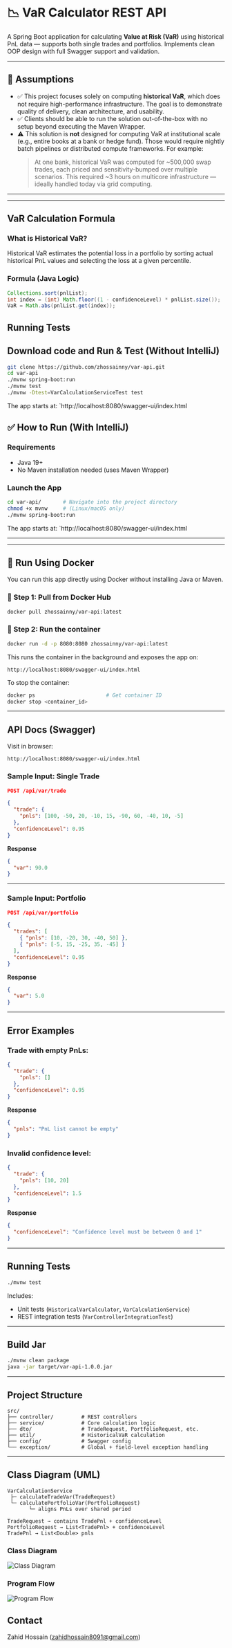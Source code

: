 # 📉 VaR Calculator REST API

A Spring Boot application for calculating **Value at Risk (VaR)** using historical PnL data — supports both single trades and portfolios. Implements clean OOP design with full Swagger support and validation.

---
## 🧪 Assumptions

- ✅ This project focuses solely on computing **historical VaR**, which does not require high-performance infrastructure. The goal is to demonstrate quality of delivery, clean architecture, and usability.
- ✅ Clients should be able to run the solution out-of-the-box with no setup beyond executing the Maven Wrapper.
- ⚠️ This solution is **not** designed for computing VaR at institutional scale (e.g., entire books at a bank or hedge fund). Those would require nightly batch pipelines or distributed compute frameworks. For example:
  > At one bank, historical VaR was computed for ~500,000 swap trades, each priced and sensitivity-bumped over multiple scenarios. This required ~3 hours on multicore infrastructure — ideally handled today via grid computing.

---
---

## VaR Calculation Formula

### What is Historical VaR?

Historical VaR estimates the potential loss in a portfolio by sorting actual historical PnL values and selecting the loss at a given percentile.

### Formula (Java Logic)
```java
Collections.sort(pnlList);
int index = (int) Math.floor((1 - confidenceLevel) * pnlList.size());
VaR = Math.abs(pnlList.get(index));
```



##  Running Tests
## Download code and Run & Test (Without IntelliJ)
```bash
git clone https://github.com/zhossainny/var-api.git
cd var-api
./mvnw spring-boot:run
./mvnw test
./mvnw -Dtest=VarCalculationServiceTest test
```
The app starts at: `http://localhost:8080/swagger-ui/index.html


## ✅ How to Run (With IntelliJ)

### Requirements
- Java 19+
- No Maven installation needed (uses Maven Wrapper)

### Launch the App
```bash
cd var-api/       # Navigate into the project directory
chmod +x mvnw     # (Linux/macOS only)
./mvnw spring-boot:run
```

The app starts at: `http://localhost:8080/swagger-ui/index.html

---
---

## 🐳 Run Using Docker

You can run this app directly using Docker without installing Java or Maven.

### 🔹 Step 1: Pull from Docker Hub
```bash
docker pull zhossainny/var-api:latest
```

### 🔹 Step 2: Run the container
```bash
docker run -d -p 8080:8080 zhossainny/var-api:latest
```

This runs the container in the background and exposes the app on:
```
http://localhost:8080/swagger-ui/index.html
```

To stop the container:
```bash
docker ps                       # Get container ID
docker stop <container_id>
```

---
## API Docs (Swagger)

Visit in browser:
```
http://localhost:8080/swagger-ui/index.html
```

### Sample Input: Single Trade
```json
POST /api/var/trade

{
  "trade": {
    "pnls": [100, -50, 20, -10, 15, -90, 60, -40, 10, -5]
  },
  "confidenceLevel": 0.95
}
```

**Response**
```json
{
  "var": 90.0
}
```

---

### Sample Input: Portfolio
```json
POST /api/var/portfolio

{
  "trades": [
    { "pnls": [10, -20, 30, -40, 50] },
    { "pnls": [-5, 15, -25, 35, -45] }
  ],
  "confidenceLevel": 0.95
}
```

**Response**
```json
{
  "var": 5.0
}
```

---

## Error Examples

### Trade with empty PnLs:
```json
{
  "trade": {
    "pnls": []
  },
  "confidenceLevel": 0.95
}
```

**Response**
```json
{
  "pnls": "PnL list cannot be empty"
}
```

### Invalid confidence level:
```json
{
  "trade": {
    "pnls": [10, 20]
  },
  "confidenceLevel": 1.5
}
```

**Response**
```json
{
  "confidenceLevel": "Confidence level must be between 0 and 1"
}
```

---

## Running Tests
```bash
./mvnw test
```

Includes:
- Unit tests (`HistoricalVarCalculator`, `VarCalculationService`)
- REST integration tests (`VarControllerIntegrationTest`)

---

## Build Jar
```bash
./mvnw clean package
java -jar target/var-api-1.0.0.jar
```

---

## Project Structure

```
src/
├── controller/         # REST controllers
├── service/            # Core calculation logic
├── dto/                # TradeRequest, PortfolioRequest, etc.
├── util/               # HistoricalVaR calculation
├── config/             # Swagger config
└── exception/          # Global + field-level exception handling
```

---

## Class Diagram (UML)

```
VarCalculationService
 ├─ calculateTradeVar(TradeRequest)
 └─ calculatePortfolioVar(PortfolioRequest)
       └─ aligns PnLs over shared period

TradeRequest → contains TradePnl + confidenceLevel
PortfolioRequest → List<TradePnl> + confidenceLevel
TradePnl → List<Double> pnls
```

### Class Diagram
![Class Diagram](assets/classDiagrm.svg)

### Program Flow
![Program Flow](assets/programFlow.svg)

## Contact
Zahid Hossain (zahidhossain8091@gmail.com)
